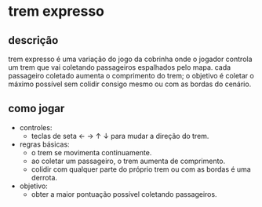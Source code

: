 # trem expresso

## descrição
trem expresso é uma variação do jogo da cobrinha onde o jogador controla um trem que vai coletando passageiros espalhados pelo mapa. cada passageiro coletado aumenta o comprimento do trem; o objetivo é coletar o máximo possível sem colidir consigo mesmo ou com as bordas do cenário.

## como jogar
- controles:
  - teclas de seta ← → ↑ ↓ para mudar a direção do trem.
- regras básicas:
  - o trem se movimenta continuamente.
  - ao coletar um passageiro, o trem aumenta de comprimento.
  - colidir com qualquer parte do próprio trem ou com as bordas é uma derrota.
- objetivo:
  - obter a maior pontuação possível coletando passageiros.
